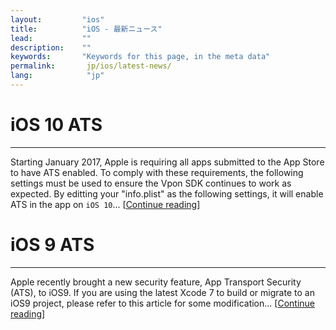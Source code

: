 ```yaml
---
layout:         "ios"
title:          "iOS - 最新ニュース"
lead:           ""
description:    ""
keywords:       "Keywords for this page, in the meta data"
permalink:       jp/ios/latest-news/
lang:            "jp"
---
```

# iOS 10 ATS
---
Starting January 2017, Apple is requiring all apps submitted to the App Store to have ATS enabled. To comply with these requirements, the following settings must be used to ensure the Vpon SDK continues to work as expected. By editting your "info.plist" as the following settings, it will enable ATS in the app on `iOS 10`... [[Continue reading](ios10ats)]


# iOS 9 ATS
---
Apple recently brought a new security feature, App Transport Security (ATS), to iOS9. If you are using the latest Xcode 7 to build or migrate to an iOS9 project, please refer to this article for some modification... [[Continue reading](ios9ats)]

